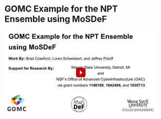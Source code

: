 # GOMC Example for the NPT Ensemble using MoSDeF

[![IMAGE ALT TEXT](play.png)](https://www.youtube.com/watch?v=gr1iJKEoOnI "GOMC videos part 5a: GOMC Example for the NPT Ensemble using MoSDeF")
